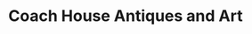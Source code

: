 ---
title: "Coach House Antiques and Art"
url: /hornby/coach-house-antiques-and-art/
shop: Antiquitäten
---